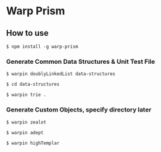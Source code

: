 # Warp Prism


## How to use
`$ npm install -g warp-prism`  

### Generate Common Data Structures & Unit Test File    
`$ warpin doublyLinkedList data-structures`  

`$ cd data-structures`  

`$ warpin trie .`  


### Generate Custom Objects, specify directory later
`$ warpin zealot`  

`$ warpin adept`

`$ warpin highTemplar`
